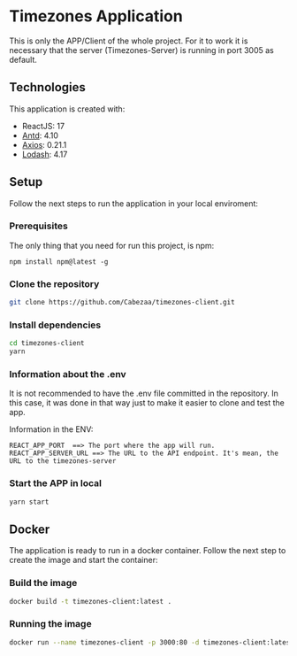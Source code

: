 # Timezones Application
This is only the APP/Client of the whole project. For it to work it is necessary that the server (Timezones-Server) is running in port 3005 as default.

## Technologies
This application is created with:
* ReactJS: 17
* [Antd](https://github.com/ant-design/ant-design): 4.10
* [Axios](https://github.com/axios/axios): 0.21.1
* [Lodash](https://github.com/lodash/lodash): 4.17

## Setup
Follow the next steps to run the application in your local enviroment:

### Prerequisites
The only thing that you need for run this project, is npm:
```
npm install npm@latest -g
```

### Clone the repository

```bash
git clone https://github.com/Cabezaa/timezones-client.git
```

### Install dependencies

```bash
cd timezones-client
yarn
```

### Information about the .env

It is not recommended to have the .env file committed in the repository. In this case, it was done in that way just to make it easier to clone and test the app.

Information in the ENV:
```
REACT_APP_PORT  ==> The port where the app will run.
REACT_APP_SERVER_URL ==> The URL to the API endpoint. It's mean, the URL to the timezones-server
```

### Start the APP in local

```bash
yarn start
```

## Docker

The application is ready to run in a docker container. Follow the next step to create the image and start the container:

### Build the image

```bash
docker build -t timezones-client:latest .
```

### Running the image

```bash
docker run --name timezones-client -p 3000:80 -d timezones-client:latest
```